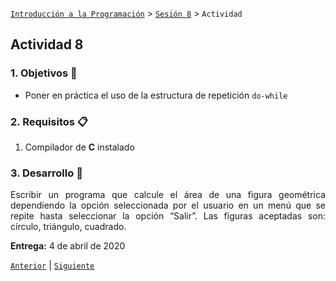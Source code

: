 [`Introducción a la Programación`](../README.md) > [`Sesión 8`](../README.md) > `Actividad`

## Actividad 8

<div style="text-align: justify;">

### 1. Objetivos :dart:

- Poner en práctica el uso de la estructura de repetición `do-while`

### 2. Requisitos :clipboard:

1. Compilador de __C__ instalado

### 3. Desarrollo :rocket:

Escribir un programa que calcule el área de una figura geométrica dependiendo la opción seleccionada por el usuario en un menú que se repite hasta seleccionar la opción “Salir”. Las figuras aceptadas son: círculo, triángulo, cuadrado.

**Entrega:** 4 de abril de 2020

[`Anterior`](../Ejemplo03/README.md) | [`Siguiente`](../README.md#3-actividad-memo)   

</div>
